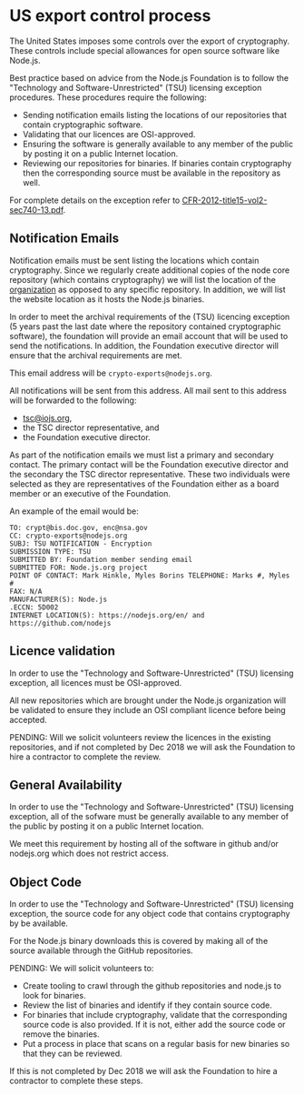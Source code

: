 # US export control process

The United States imposes some controls over the export of cryptography.
These controls include special allowances for open source software like Node.js.

Best practice based on advice from the Node.js Foundation is to
follow the "Technology and Software-Unrestricted" (TSU) licensing exception
procedures. These procedures require the following:

* Sending notification emails listing the locations
  of our repositories that contain cryptographic software.
* Validating that our licences are OSI-approved.
* Ensuring the software is generally available to any
  member of the public by posting it on a public Internet location.
* Reviewing our repositories for binaries. If binaries contain
  cryptography then the corresponding source must be available in the
  repository as well.

For complete details on the exception refer to
[CFR-2012-title15-vol2-sec740-13.pdf](https://www.gpo.gov/fdsys/pkg/CFR-2012-title15-vol2/pdf/CFR-2012-title15-vol2-sec740-13.pdf).

## Notification Emails 

Notification emails must be sent listing the locations which contain
cryptography. Since we regularly create additional copies of the
node core repository (which contains cryptography) we will list the
location of the [organization](https://github.com/nodejs)
as opposed to any specific repository. In addition, we will list
the website location as it hosts the Node.js binaries.

In order to meet the archival requirements of the (TSU) licencing exception
(5 years past the last date where the repository contained cryptographic
software), the foundation will provide an email account that will be
used to send the notifications. In addition, the Foundation executive
director will ensure that the archival requirements are met.

This email address will be `crypto-exports@nodejs.org`.

All notifications will be sent from this address.  All
mail sent to this address will be forwarded to the following:

* tsc@iojs.org, 
* the TSC director representative, and
* the Foundation executive director.

As part of the notification emails we must list a primary and secondary
contact. The primary contact will be the Foundation executive director
and the secondary the TSC director representative. These two individuals
were selected as they are representatives of the Foundation either as
a board member or an executive of the Foundation.

An example of the email would be:

```
TO: crypt@bis.doc.gov, enc@nsa.gov
CC: crypto-exports@nodejs.org
SUBJ: TSU NOTIFICATION - Encryption 
SUBMISSION TYPE: TSU
SUBMITTED BY: Foundation member sending email
SUBMITTED FOR: Node.js.org project
POINT OF CONTACT: Mark Hinkle, Myles Borins TELEPHONE: Marks #, Myles #
FAX: N/A
MANUFACTURER(S): Node.js
.ECCN: 5D002
INTERNET LOCATION(S): https://nodejs.org/en/ and https://github.com/nodejs 
```

## Licence validation

In order to use the "Technology and Software-Unrestricted" (TSU)
licensing exception, all licences must be OSI-approved.

All new repositories which are brought under the Node.js organization
will be validated to ensure they include an OSI compliant licence
before being accepted.

PENDING: Will we solicit volunteers review the licences in the
existing repositories, and if not completed by Dec 2018 we
will ask the Foundation to hire a contractor to complete the review.

## General Availability

In order to use the "Technology and Software-Unrestricted" (TSU)
licensing exception, all of the sofware must be generally available to any
member of the public by posting it on a public Internet location.

We meet this requirement by hosting all of the software in github and/or
nodejs.org which does not restrict access.

## Object Code

In order to use the "Technology and Software-Unrestricted" (TSU)
licensing exception, the source code for any object code that
contains cryptography by be available.

For the Node.js binary downloads this is covered by making all
of the source available through the GitHub repositories.

PENDING: We will solicit volunteers to:
* Create tooling to crawl through the github
  repositories and node.js to look for binaries.
* Review the list of binaries and identify if they contain 
  source code.
* For binaries that include cryptography, validate that the
  corresponding source code is also provided.
  If it is not, either add the source code or remove the binaries.
* Put a process in place that scans on a regular basis for
  new binaries so that they can be reviewed.

If this is not completed by Dec 2018 we will ask the Foundation
to hire a contractor to complete these steps.
